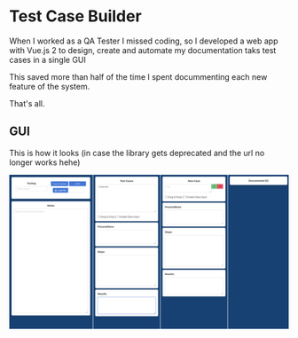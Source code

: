 # Test Case Builder

When I worked as a QA Tester I missed coding, so I developed a web app with Vue.js 2 to design, create and automate my documentation taks test cases in a single GUI

This saved more than half of the time I spent docummenting each new feature of the system.

That's all.

## GUI
This is how it looks (in case the library gets deprecated and the url no longer works hehe) 

![This is how the gui looks like hehe](/gui.png)
